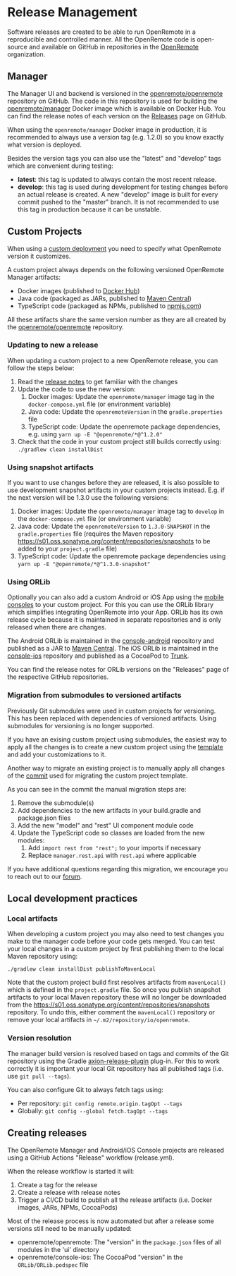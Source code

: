 # Release Management

Software releases are created to be able to run OpenRemote in a reproducible and controlled manner.
All the OpenRemote code is open-source and available on GitHub in repositories in the [OpenRemote](https://github.com/openremote/) organization.

## Manager

The Manager UI and backend is versioned in the [openremote/openremote](https://github.com/openremote/openremote) repository on GitHub. 
The code in this repository is used for building the [openremote/manager](https://hub.docker.com/r/openremote/manager) Docker image which is available on Docker Hub.
You can find the release notes of each version on the [Releases](https://github.com/openremote/openremote/releases) page on GitHub.

When using the `openremote/manager` Docker image in production, it is recommended to always use a version tag (e.g. 1.2.0) so you know exactly what version is deployed.

Besides the version tags you can also use the "latest" and "develop" tags which are convenient during testing:

* **latest**: this tag is updated to always contain the most recent release.
* **develop**: this tag is used during development for testing changes before an actual release is created. A new "develop" image is built for every commit pushed to the "master" branch. It is not recommended to use this tag in production because it can be unstable.

## Custom Projects

When using a [custom deployment](custom-deployment) you need to specify what OpenRemote version it customizes.

A custom project always depends on the following versioned OpenRemote Manager artifacts:

* Docker images (published to [Docker Hub](https://hub.docker.com/u/openremote))
* Java code (packaged as JARs, published to [Maven Central](https://search.maven.org/search?q=g:io.openremote))
* TypeScript code (packaged as NPMs, published to [npmjs.com](https://www.npmjs.com/settings/openremote/packages))

All these artifacts share the same version number as they are all created by the [openremote/openremote](https://github.com/openremote/openremote) repository.

### Updating to new a release

When updating a custom project to a new OpenRemote release, you can follow the steps below:

1. Read the [release notes](https://github.com/openremote/openremote/releases) to get familiar with the changes
2. Update the code to use the new version:
   1. Docker images: Update the `openremote/manager` image tag in the `docker-compose.yml` file (or environment variable)
   2. Java code: Update the `openremoteVersion` in the `gradle.properties` file
   3. TypeScript code: Update the openremote package dependencies, e.g. using `yarn up -E "@openremote/*@^1.2.0"`
3. Check that the code in your custom project still builds correctly using: `./gradlew clean installDist`

### Using snapshot artifacts

If you want to use changes before they are released, it is also possible to use development snapshot artifacts in your custom projects instead.
E.g. if the next version will be 1.3.0 use the following versions:

1. Docker images: Update the `openremote/manager` image tag to `develop` in the `docker-compose.yml` file (or environment variable)
2. Java code: Update the `openremoteVersion` to `1.3.0-SNAPSHOT` in the `gradle.properties` file (requires the Maven repository https://s01.oss.sonatype.org/content/repositories/snapshots to be added to your `project.gradle` file)
3. TypeScript code: Update the openremote package dependencies using `yarn up -E "@openremote/*@^1.3.0-snapshot"`

### Using ORLib

Optionally you can also add a custom Android or iOS App using the [mobile consoles](../../developer-guide/working-on-the-mobile-consoles) to your custom project.
For this you can use the ORLib library which simplifies integrating OpenRemote into your App.
ORLib has its own release cycle because it is maintained in separate repositories and is only released when there are changes.

The Android ORLib is maintained in the [console-android](https://github.com/openremote/console-android) repository and published as a JAR to [Maven Central](https://search.maven.org/artifact/io.openremote/orlib).
The iOS ORLib is maintained in the [console-ios](https://github.com/openremote/console-ios) repository and published as a CocoaPod to [Trunk](https://cocoapods.org/pods/orlib).

You can find the release notes for ORLib versions on the "Releases" page of the respective GitHub repositories.

### Migration from submodules to versioned artifacts

Previously Git submodules were used in custom projects for versioning.
This has been replaced with dependencies of versioned artifacts.
Using submodules for versioning is no longer supported.

If you have an exising custom project using submodules, the easiest way to apply all the changes is to create a new custom project using the [template](https://github.com/openremote/custom-project) and add your customizations to it.

Another way to migrate an existing project is to manually apply all changes of the [commit](https://github.com/openremote/custom-project/commit/...) used for migrating the custom project template.

As you can see in the commit the manual migration steps are:

1. Remove the submodule(s)
2. Add dependencies to the new artifacts in your build.gradle and package.json files
3. Add the new "model" and "rest" UI component module code
4. Update the TypeScript code so classes are loaded from the new modules:
   1. Add `import rest from "rest";` to your imports if necessary
   2. Replace `manager.rest.api` with `rest.api` where applicable

If you have additional questions regarding this migration, we encourage you to reach out to our [forum](https://forum.openremote.io/).

## Local development practices

### Local artifacts

When developing a custom project you may also need to test changes you make to the manager code before your code gets merged.
You can test your local changes in a custom project by first publishing them to the local Maven repository using:

`./gradlew clean installDist publishToMavenLocal`

Note that the custom project build first resolves artifacts from `mavenLocal()` which is defined in the `project.gradle` file.
So once you publish snapshot artifacts to your local Maven repository these will no longer be downloaded from the https://s01.oss.sonatype.org/content/repositories/snapshots repository.
To undo this, either comment the `mavenLocal()` repository or remove your local artifacts in `~/.m2/repository/io/openremote`.

### Version resolution

The manager build version is resolved based on tags and commits of the Git repository using the Gradle [axion-release-plugin](https://axion-release-plugin.readthedocs.io/en/latest/) plug-in.
For this to work correctly it is important your local Git repository has all published tags (i.e. use `git pull --tags`).

You can also configure Git to always fetch tags using:

* Per repository: `git config remote.origin.tagOpt --tags`
* Globally: `git config --global fetch.tagOpt --tags`

## Creating releases

The OpenRemote Manager and Android/iOS Console projects are released using a GitHub Actions "Release" workflow (release.yml).

When the release workflow is started it will:

1. Create a tag for the release
2. Create a release with release notes
3. Trigger a CI/CD build to publish all the release artifacts (i.e. Docker images, JARs, NPMs, CocoaPods)

Most of the release process is now automated but after a release some versions still need to be manually updated:

* openremote/openremote: The "version" in the `package.json` files of all modules in the 'ui' directory
* openremote/console-ios: The CocoaPod "version" in the `ORLib/ORLib.podspec` file
